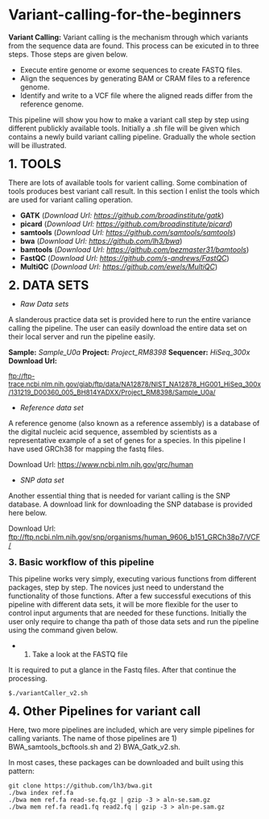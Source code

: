 # Variant-calling-for-the-beginners

**Variant Calling:**
Variant calling is the mechanism through which variants from the sequence data are found. This process can be exicuted in to three steps. Those steps are given below.
+ Execute entire genome or exome sequences to create FASTQ files.
+ Align the sequences by generating BAM or CRAM files to a reference genome.
+ Identify and write to a VCF file where the aligned reads differ from the reference genome.

This pipeline will show you how to make a variant call step by step using different publickly available tools.
Initially a .sh file will be given which contains a newly build variant calling pipeline.
Gradually the whole section will be illustrated.


<font size="5">**1. TOOLS**</font>

There are lots of available tools for varient calling. Some combination of tools produces best variant call result.
In this section I enlist the tools which are used for variant calling operation.

+ **GATK** (*Download Url: https://github.com/broadinstitute/gatk*)
+ **picard** (*Download Url: https://github.com/broadinstitute/picard*)
+ **samtools** (*Download Url: https://github.com/samtools/samtools*)
+ **bwa** (*Download Url: https://github.com/lh3/bwa*)
+ **bamtools** (*Download Url: https://github.com/pezmaster31/bamtools*)
+ **FastQC** (*Download Url: https://github.com/s-andrews/FastQC*)
+ **MultiQC** (*Download Url: https://github.com/ewels/MultiQC*)


<font size="5">**2. DATA SETS**</font>

+ *Raw Data sets*

A slanderous practice data set is provided here to run the entire variance calling the pipeline. The user can easily download the entire data set on their local server and run the pipeline easily.

 **Sample:** *Sample_U0a*
 **Project:** *Project_RM8398*
 **Sequencer:** *HiSeq_300x*
 **Download Url:** 

<font size="2">ftp://ftp-trace.ncbi.nlm.nih.gov/giab/ftp/data/NA12878/NIST_NA12878_HG001_HiSeq_300x/131219_D00360_005_BH814YADXX/Project_RM8398/Sample_U0a/</font>


+ *Reference data set*

A reference genome (also known as a reference assembly) is a database of the digital nucleic acid sequence, assembled by scientists as a representative example of a set of genes for a species. In this pipeline I have used GRCh38 for mapping the fastq files.

Download Url: https://www.ncbi.nlm.nih.gov/grc/human


+ *SNP data set*

Another essential thing that is needed for variant calling is the SNP database. A download link for downloading the SNP database is provided here below. 

Download Url: ftp://ftp.ncbi.nlm.nih.gov/snp/organisms/human_9606_b151_GRCh38p7/VCF/


<font size="4">**3. Basic workflow of this pipeline**</font>

This pipeline works very simply, executing various functions from different packages, step by step. The novices just need to understand the functionality of those functions. After a few successful executions of this pipeline with different data sets, it will be more flexible for the user to control input arguments that are needed for these functions. Initially the user only require to change tha path of those data sets and run the pipeline using the command given below.

+ 1. Take a look at the FASTQ file

It is required to put a glance in the Fastq files. After that continue the processing. 

~~~
$./variantCaller_v2.sh
~~~


<font size="5">**4. Other Pipelines for variant call**</font>

Here, two more pipelines are included, which are very simple pipelines for calling variants.
The name of those pipelines are 1) BWA_samtools_bcftools.sh and 2) BWA_Gatk_v2.sh.


In most cases, these packages can be downloaded and built using this pattern:

~~~
git clone https://github.com/lh3/bwa.git 
./bwa index ref.fa
./bwa mem ref.fa read-se.fq.gz | gzip -3 > aln-se.sam.gz
./bwa mem ref.fa read1.fq read2.fq | gzip -3 > aln-pe.sam.gz
~~~
